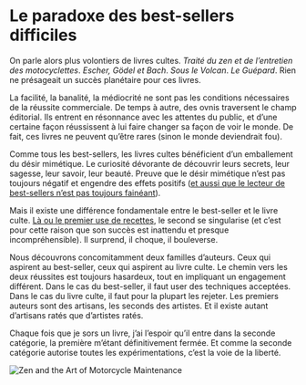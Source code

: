 # Le paradoxe des best-sellers difficiles

On parle alors plus volontiers de livres cultes. *Traité du zen et de l’entretien des motocyclettes*. *Escher, Gödel et Bach*. *Sous le Volcan*. *Le Guépard*. Rien ne présageait un succès planétaire pour ces livres.<span id="more-34500"></span>

La facilité, la banalité, la médiocrité ne sont pas les conditions nécessaires de la réussite commerciale. De temps à autre, des ovnis traversent le champ éditorial. Ils entrent en résonnance avec les attentes du public, et d’une certaine façon réussissent à lui faire changer sa façon de voir le monde. De fait, ces livres ne peuvent qu’être rares (sinon le monde deviendrait fou).

Comme tous les best-sellers, les livres cultes bénéficient d’un emballement du désir mimétique. Le curiosité dévorante de découvrir leurs secrets, leur sagesse, leur savoir, leur beauté. Preuve que le désir mimétique n’est pas toujours négatif et engendre des effets positifs ([et aussi que le lecteur de best-sellers n’est pas toujours fainéant](https://tcrouzet.com/2014/02/21/le-lecteur-de-best-sellers-est-un-faineant/)).

Mais il existe une différence fondamentale entre le best-seller et le livre culte. [Là ou le premier use de recettes](https://tcrouzet.com/2012/04/30/comment-ecrire-un-best-seller/), le second se singularise (et c’est pour cette raison que son succès est inattendu et presque incompréhensible). Il surprend, il choque, il bouleverse.

Nous découvrons concomitamment deux familles d’auteurs. Ceux qui aspirent au best-seller, ceux qui aspirent au livre culte. Le chemin vers les deux réussites est toujours hasardeux, tout en impliquant un engagement différent. Dans le cas du best-seller, il faut user des techniques acceptées. Dans le cas du livre culte, il faut pour la plupart les rejeter. Les premiers auteurs sont des artisans, les seconds des artistes. Et il existe autant d’artisans ratés que d’artistes ratés.

Chaque fois que je sors un livre, j’ai l’espoir qu’il entre dans la seconde catégorie, la première m’étant définitivement fermée. Et comme la seconde catégorie autorise toutes les expérimentations, c’est la voie de la liberté.

![Zen and the Art of Motorcycle Maintenance](https://tcrouzet.com/images_tc/2014/02/zen.jpg)